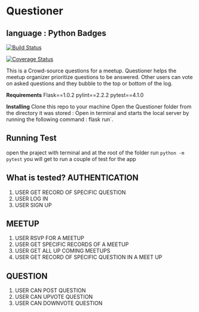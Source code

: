 # Questioner
 language : Python
**Badges**
---
[![Build Status](https://travis-ci.org/JosephNjuguna/Questioner.svg?branch=develop)](https://travis-ci.org/JosephNjuguna/Questioner)

[![Coverage Status](https://coveralls.io/repos/github/JosephNjuguna/Questioner/badge.svg?branch=develop)](https://coveralls.io/github/JosephNjuguna/Questioner?branch=develop)

This is a Crowd-source questions for a meetup. Questioner helps the meetup organizer prioritize
questions to be answered. Other users can vote on asked questions and they bubble to the top
or bottom of the log.

**Requirements**
Flask==1.0.2
pylint==2.2.2
pytest==4.1.0

**Installing**
Clone this repo to your machine
Open the Questioner folder from the directory it was stored :
Open in terminal  and starts the local server by running the following command : flask run`.

**Running Test**
---
open the praject with terminal and
at the root of the folder run `python -m pytest`
you will get to run a couple of test for the app

**What is tested?**
AUTHENTICATION
---
  1. USER GET RECORD OF SPECIFIC QUESTION
  2. USER LOG IN 
  3. USER SIGN UP

MEETUP
---
1. USER RSVP FOR A MEETUP
2. USER GET SPECIFIC RECORDS OF A MEETUP
3. USER GET ALL UP COMING MEETUPS
4. USER GET RECORD OF SPECIFIC QUESTION IN A MEET UP
 
QUESTION
---
 1. USER CAN POST QUESTION
 2. USER CAN UPVOTE QUESTION 
 3. USER CAN DOWNVOTE QUESTION
